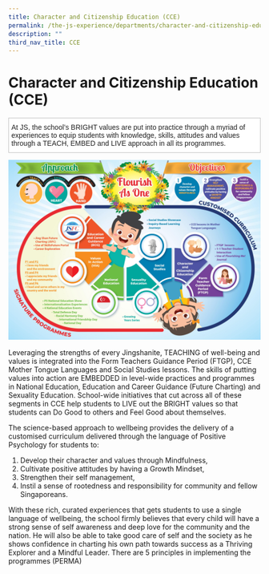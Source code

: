 ```yaml
---
title: Character and Citizenship Education (CCE)
permalink: /the-js-experience/departments/character-and-citizenship-education-cce/
description: ""
third_nav_title: CCE
---
```

# **Character and Citizenship Education (CCE)**

<table style="border-collapse:collapse;border-spacing:0" class="tg"><thead><tr><td style="background-color:#FFF;border-color:#c0c0c0;border-style:solid;border-width:1px;color:#222;font-family:Arial, sans-serif;font-size:14px;overflow:hidden;padding:10px 5px;text-align:left;vertical-align:top;word-break:normal">At JS, the school’s BRIGHT values are put into practice through a myriad of experiences to equip students with knowledge, skills, attitudes and values through a TEACH, EMBED and LIVE approach in all its programmes.</td></tr></thead></table>







![](/images/CCE%20170720.jpg)


Leveraging the strengths of every Jingshanite, TEACHING of well-being and values is integrated into the Form Teachers Guidance Period (FTGP), CCE Mother Tongue Languages and Social Studies lessons. The skills of putting values into action are EMBEDDED in level-wide practices and programmes in National Education, Education and Career Guidance (Future Charting) and Sexuality Education. School-wide initiatives that cut across all of these segments in CCE help students to LIVE out the BRIGHT values so that students can Do Good to others and Feel Good about themselves.

The science-based approach to wellbeing provides the delivery of a customised curriculum delivered through the language of Positive Psychology for students to:
1. Develop their character and values through Mindfulness,
2. Cultivate positive attitudes by having a Growth Mindset,
3. Strengthen their self management,
4. Instil a sense of rootedness and responsibility for community and fellow Singaporeans.

With these rich, curated experiences that gets students to use a single language of wellbeing, the school firmly believes that every child will have a strong sense of self awareness and deep love for the community and the nation. He will also be able to take good care of self and the society as he shows confidence in charting his own path towards success as a Thriving Explorer and a Mindful Leader.
There are 5 principles in implementing the programmes (PERMA)